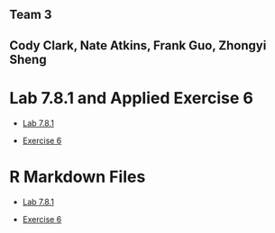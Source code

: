 ## Team 3
## Cody Clark, Nate Atkins, Frank Guo, Zhongyi Sheng


# Lab 7.8.1 and Applied Exercise 6

- [Lab 7.8.1](https://sammyzysheng.github.io/MSBA-TEAM3-ML2-TP1/Lab7.8.1/) 

- [Exercise 6](https://sammyzysheng.github.io/MSBA-TEAM3-ML2-TP1/Exercise6/) 


# R Markdown Files
- [Lab 7.8.1](https://sammyzysheng.github.io/MSBA-TEAM3-ML2-TP1/lab7.8.1/7.8.1Lab.Rmd) 

- [Exercise 6](https://sammyzysheng.github.io/MSBA-TEAM3-ML2-TP1/Exercise6/Exercise6.Rmd)



